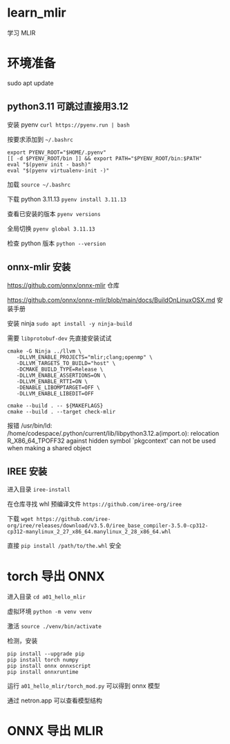 # learn_mlir
学习 MLIR

# 环境准备

sudo apt update

## python3.11 可跳过直接用3.12

安装 pyenv `curl https://pyenv.run | bash`

按要求添加到 `~/.bashrc`

```
export PYENV_ROOT="$HOME/.pyenv"
[[ -d $PYENV_ROOT/bin ]] && export PATH="$PYENV_ROOT/bin:$PATH"
eval "$(pyenv init - bash)"
eval "$(pyenv virtualenv-init -)"
```

加载 `source ~/.bashrc`

下载 python 3.11.13 `pyenv install 3.11.13`

查看已安装的版本 `pyenv versions`

全局切换 `pyenv global 3.11.13`

检查 python 版本 `python --version`

## onnx-mlir 安装

https://github.com/onnx/onnx-mlir 仓库

https://github.com/onnx/onnx-mlir/blob/main/docs/BuildOnLinuxOSX.md 安装手册

安装 ninja `sudo apt install -y ninja-build`

需要 `libprotobuf-dev` 先直接安装试试

```
cmake -G Ninja ../llvm \
   -DLLVM_ENABLE_PROJECTS="mlir;clang;openmp" \
   -DLLVM_TARGETS_TO_BUILD="host" \
   -DCMAKE_BUILD_TYPE=Release \
   -DLLVM_ENABLE_ASSERTIONS=ON \
   -DLLVM_ENABLE_RTTI=ON \
   -DENABLE_LIBOMPTARGET=OFF \
   -DLLVM_ENABLE_LIBEDIT=OFF

cmake --build . -- ${MAKEFLAGS}
cmake --build . --target check-mlir
```

报错 /usr/bin/ld: /home/codespace/.python/current/lib/libpython3.12.a(import.o): relocation R_X86_64_TPOFF32 against hidden symbol `pkgcontext' can not be used when making a shared object

## IREE 安装

进入目录 `iree-install`

在仓库寻找 whl 预编译文件 `https://github.com/iree-org/iree`

下载 `wget https://github.com/iree-org/iree/releases/download/v3.5.0/iree_base_compiler-3.5.0-cp312-cp312-manylinux_2_27_x86_64.manylinux_2_28_x86_64.whl`

直接 `pip install /path/to/the.whl` 安全

# torch 导出 ONNX

进入目录 `cd a01_hello_mlir`

虚拟环境 `python -m venv venv`

激活 `source ./venv/bin/activate`

检测，安装

```
pip install --upgrade pip
pip install torch numpy
pip install onnx onnxscript
pip install onnxruntime
```

运行 `a01_hello_mlir/torch_mod.py` 可以得到 onnx 模型

通过 netron.app 可以查看模型结构

# ONNX 导出 MLIR


